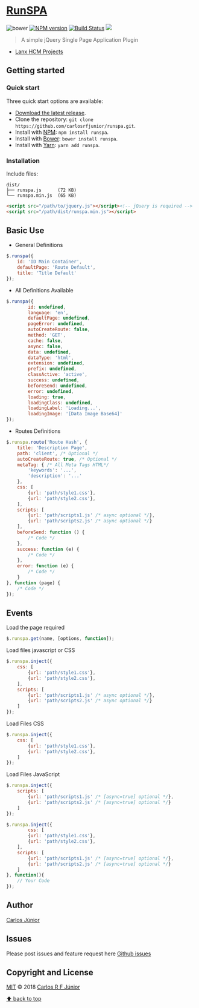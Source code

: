 # [RunSPA](#runspa) 
![bower][bower-image] [![NPM version][npm-image]][npm-url] [![Build Status][travis-image]][travis-url] [![][jsdelivr-image]][jsdelivr-url] 

> A simple jQuery Single Page Application Plugin 

- [Lanx HCM Projects](http://www.lanx.com.br)

## Getting started

### Quick start

Three quick start options are available:

- [Download the latest release](https://github.com/carlosrfjunior/runspa/archive/master.zip).
- Clone the repository: `git clone https://github.com/carlosrfjunior/runspa.git`.
- Install with [NPM](https://www.npmjs.com/package/runspa): `npm install runspa`.
- Install with [Bower](http://bower.io): `bower install runspa`.
- Install with [Yarn](https://yarn.pm/runspa): `yarn add runspa`.

### Installation

Include files:

```
dist/
├── runspa.js      (72 KB)
└── runspa.min.js  (65 KB)
```

```html
<script src="/path/to/jquery.js"></script><!-- jQuery is required -->
<script src="/path/dist/runspa.min.js"></script>
```

## Basic Use

- General Definitions

```javascript
$.runspa({
    id: 'ID Main Container',
    defaultPage: 'Route Default',
    title: 'Title Default'
});
```

- All Definitions Available

```javascript
$.runspa({
        id: undefined,
        language: 'en',
        defaultPage: undefined,
        pageError: undefined,
        autoCreateRoute: false,
        method: 'GET',
        cache: false,
        async: false,
        data: undefined,
        dataType: 'html',
        extension: undefined,
        prefix: undefined,
        classActive: 'active',
        success: undefined,
        beforeSend: undefined,
        error: undefined,
        loading: true,
        loadingClass: undefined,
        loadingLabel: 'Loading...',
        loadingImage: '[Data Image Base64]'
});
```

- Routes Definitions

```javascript
$.runspa.route('Route Hash', {
	title: 'Description Page',
	path: 'client', /* Optional */
	autoCreateRoute: true, /* Optional */
	metaTag: { /* All Meta Tags HTML*/
		'keywords': '...',
		'description': '...'
	},
	css: [
		{url: 'path/style1.css'},
		{url: 'path/style2.css'},
	],
	scripts: [
		{url: 'path/scripts1.js' /* async optional */},
		{url: 'path/scripts2.js' /* async optional */}
	],
	beforeSend: function () {
		/* Code */
	},
	success: function (e) {
		/* Code */
	},
	error: function (e) {
		/* Code */
	}
}, function (page) {
	/* Code */
});
```

## Events

Load the page required

```javascript
$.runspa.get(name, [options, function]);
```

Load files javascript or CSS

```javascript
$.runspa.inject({
    css: [
		{url: 'path/style1.css'},
		{url: 'path/style2.css'},
	],
	scripts: [
		{url: 'path/scripts1.js' /* async optional */},
		{url: 'path/scripts2.js' /* async optional */}
	]
});
```

Load Files CSS

```javascript
$.runspa.inject({
    css: [
		{url: 'path/style1.css'},
		{url: 'path/style2.css'},
	]
});
```

Load Files JavaScript

```javascript
$.runspa.inject({
	scripts: [
		{url: 'path/scripts1.js' /* [async=true] optional */},
		{url: 'path/scripts2.js' /* [async=true] optional */}
	]
});
```

```javascript
$.runspa.inject({
        css: [
		{url: 'path/style1.css'},
		{url: 'path/style2.css'},
	],
	scripts: [
		{url: 'path/scripts1.js' /* [async=true] optional */},
		{url: 'path/scripts2.js' /* [async=true] optional */}
	]
}, function(){
    // Your Code
});
```



## Author

[Carlos Júnior](https://github.com/carlosrfjunior)

## Issues

Please post issues and feature request here [Github issues](https://github.com/carlosrfjunior/runspa/issues)

## Copyright and License

[MIT](http://opensource.org/licenses/MIT) © 2018 [Carlos R F Júnior](http://www.lanx.com.br)

[⬆ back to top](#runspa)

[bower-image]: https://badge.fury.io/bo/runspa.svg
[npm-url]: https://npmjs.org/package/runspa
[npm-image]: https://badge.fury.io/js/runspa.svg
[travis-image]: https://travis-ci.org/carlosrfjunior/runspa.svg?branch=master
[travis-url]: https://travis-ci.org/carlosrfjunior/runspa
[jsdelivr-image]: https://data.jsdelivr.com/v1/package/npm/runspa/badge
[jsdelivr-url]: https://www.jsdelivr.com/package/npm/runspa
